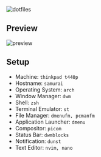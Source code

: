 ![dotfiles](https://raw.githubusercontent.com/crian/dotfiles/samurai/Pictures/header.png)

## Preview

![preview](https://raw.githubusercontent.com/crian/dotfiles/samurai/Pictures/screenshots/2020-03-09-181340_1920x2160_scrot.png)

## Setup

- Machine: `thinkpad t440p`
- Hostname: `samurai`
- Operating System: `arch`
- Window Manager: `dwm`
- Shell: `zsh`
- Terminal Emulator: `st`
- File Manager: `dmenufm, pcmanfm`
- Application Launcher: `dmenu`
- Compositor: `picom`
- Status Bar: `dwmblocks`
- Notification: `dunst`
- Text Editor: `nvim, nano`
